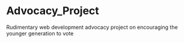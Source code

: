 # Advocacy_Project

Rudimentary web development advocacy project on encouraging the younger generation to vote
